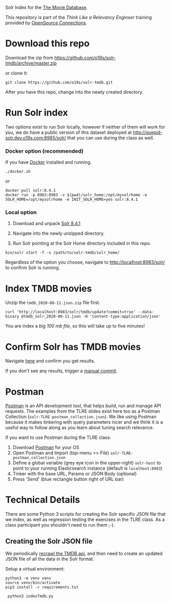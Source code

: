 Solr Index for the [The Movie Database](http://themoviedb.com).

This repository is part of the _Think Like a Relevancy Engineer_ training provided by [OpenSource Connections](https://opensourceconnections.com/events/training/).

# Download this repo

Download the zip from https://github.com/o19s/solr-tmdb/archive/master.zip

or clone it:

```
git clone https://github.com/o19s/solr-tmdb.git
```

After you have this repo, change into the newly created directory.

# Run Solr index

Two options exist to run Solr locally, however if neither of them will work for you, we do
have a public version of this dataset deployed at http://quepid-solr.dev.o19s.com:8985/solr/ that
you can use during the class as well.

### Docker option (recommended)

If you have [Docker](https://www.docker.com/products/docker-desktop) installed and running.

```
./docker.sh
```

or

```
docker pull solr:8.4.1
docker run -p 8983:8983 -v $(pwd)/solr_home:/opt/mysolrhome -e SOLR_HOME=/opt/mysolrhome -e INIT_SOLR_HOME=yes solr:8.4.1
```

### Local option

1. Download and unpack [Solr 8.4.1](https://archive.apache.org/dist/lucene/solr/8.4.1/solr-8.4.1.zip)

2. Navigate into the newly unzipped directory.

3. Run Solr pointing at the Solr Home directory included in this repo.

```
bin/solr start -f -s /path/to/solr-tmdb/solr_home/
```

Regardless of the option you choose, navigate to [http://localhost:8983/solr/](http://localhost:8983/solr/) to confirm Solr is running.

# Index TMDB movies

Unzip the `tmdb_2020-08-11.json.zip` file first.

```
curl 'http://localhost:8983/solr/tmdb/update?commit=true' --data-binary @tmdb_solr_2020-08-11.json -H 'Content-type:application/json'
```

You are index a *big 100 mb file*, so this will take up to five minutes!

# Confirm Solr has TMDB movies

Navigate [here](http://localhost:8983/solr/tmdb/select?q=title:lego) and confirm you get results.

If you don't see any results, trigger a [manual commit](http://localhost:8983/solr/tmdb/update?commit=true).


# Postman

[Postman](https://www.postman.com/) is an API development tool, that helps build, run and manage API requests. The examples from the TLRE slides exist here too as a Postman Collection (`solr-TLRE-postman_collection.json`). We like using Postman because it makes tinkering with query parameters nicer and we think it is a useful way to follow along as you learn about tuning search relevance.

If you want to use Postman during the TLRE class:

1. Download [Postman](https://www.postman.com/downloads/) for your OS
2. Open Postman and Import (top-menu >> File) `solr-TLRE-postman_collection.json`
3. Define a global variable (grey eye icon in the upper-right) `solr-host` to point to your running Elasticsearch instance (default is `localhost:8983`)
4. Tinker with the base URL, Params or JSON Body (optional)
5. Press 'Send' (blue rectangle button right of URL bar)

# Technical Details

There are some Python 3 scripts for creating the Solr specific JSON file that we index, as well as regression testing the exercises in the TLRE class.  As a class participant you shouldn't need to run them ;-).

## Creating the Solr JSON file
We periodically [recrawl the TMDB api](http://github.com/o19s/tmdb_dump), and then need to create an updated JSON file of all the data in the Solr format.  

Setup a virtual environment:
```
python3 -m venv venv
source venv/bin/activate
pip3 install -r requirements.txt
```

```
 python3 indexTmdb.py
```
